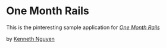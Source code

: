 # One Month Rails

This is the pinteresting sample application for 
[*One Month Rails*](http://onemonthrails.com)

by [Kenneth Nguyen](http://kennethnguyen.com)